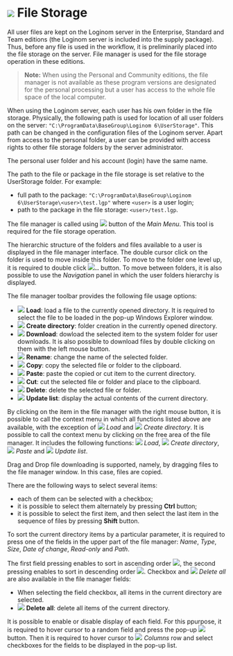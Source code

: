 # ![](./images/icons/system_object_18/filestorage_default.svg) File Storage

All user files are kept on the Loginom server in the Enterprise, Standard and Team editions (the Loginom server is included into the supply package). Thus, before any file is used in the workflow, it is preliminarily placed into the file storage on the server. File manager is used for the file storage operation in these editions.

> **Note:** When using the Personal and Community editions, the file manager is not available as these program versions are designated for the personal processing but a user has access to the whole file space of the local computer.

When using the Loginom server, each user has his own folder in the file storage. Physically, the following path is used for location of all user folders on the server: `"C:\ProgramData\BaseGroup\Loginom 6\UserStorage"`. This path can be changed in the configuration files of the Loginom server. Apart from access to the personal folder, a user can be provided with access rights to other file storage folders by the server administrator.

The personal user folder and his account (login) have the same name.

The path to the file or package in the file storage is set relative to the UserStorage folder. For example:

* full path to the package: `"C:\ProgramData\BaseGroup\Loginom 6\UserStorage\<user>\test.lgp"` where `<user>` is a user login;
* path to the package in the file storage: `<user>/test.lgp`.

The file manager is called using ![](./images/icons/system_toolbar_48x48/filestorage_default.svg) button of the *Main Menu*. This tool is required for the file storage operation.

The hierarchic structure of the folders and files available to a user is displayed in the file manager interface. The double cursor click on the folder is used to move inside this folder. To move to the folder one level up, it is required to double click ![](./images/icons/main-menu/open-folder_default.svg)**..** button. To move between folders, it is also possible to use the *Navigation* panel in which the user folders hierarchy is displayed.

The file manager toolbar provides the following file usage options:

* ![](./images/icons/toolbar-controls/publish_default.svg) **Load**: load a file to the currently opened directory. It is required to select the file to be loaded in the pop-up Windows Explorer window. 
* ![](./images/icons/toolbar-controls/add-folder_default.svg) **Create directory**: folder creation in the currently opened directory.
* ![](./images/icons/toolbar-controls/download_default.svg) **Download**: dowload the selected item to the system folder for user downloads. It is also possible to download files by double clicking on them with the left mouse button.
* ![](./images/icons/toolbar-controls/rename_default.svg) **Rename**: change the name of the selected folder.
* ![](./images/icons/toolbar-controls/copy_default.svg) **Copy**: copy the selected file or folder to the clipboard.
* ![](./images/icons/toolbar-controls/paste_default.svg) **Paste**: paste the copied or cut item to the current directory.
* ![](./images/icons/toolbar-controls/cut_default.svg) **Cut**: cut the selected file or folder and place to the clipboard.
* ![](./images/icons/toolbar-controls/delete_default.svg) **Delete**: delete the selected file or folder.
* ![](./images/icons/toolbar-controls/refresh_default.svg) **Update list**: display the actual contents of the current directory.

By clicking on the item in the file manager with the right mouse button, it is possible to call the context menu in which all functions listed above are available, with the exception of ![](./images/icons/toolbar-controls/download_default.svg) *Load* and ![](./images/icons/toolbar-controls/add-folder_default.svg) *Create directory*. It is possible to call the context menu by clicking on the free area of the file manager. It includes the following functions: ![](./images/icons/toolbar-controls/download_default.svg) *Load*, ![](./images/icons/toolbar-controls/add-folder_default.svg) *Create directory*, ![](./images/icons/toolbar-controls/paste_default.svg) *Paste* and ![](./images/icons/toolbar-controls/refresh_default.svg) *Update list*.

Drag and Drop file downloading is supported, namely, by dragging files to the file manager window. In this case, files are copied.

There are the following ways to select several items:

* each of them can be selected with a checkbox;
* it is possible to select them alternately by pressing **Ctrl** button;
* it is possible to select the first item, and then select the last item in the sequence of files by pressing **Shift** button.

To sort the current directory items by a particular parameter, it is required to press one of the fields in the upper part of the file manager: *Name*, *Type*, *Size*, *Date of change*, *Read-only* and *Path*.

The first field pressing enables to sort in ascending order ![](./images/icons/toolbar-controls/low-to-hight_default.svg), the second pressing enables to sort in descending order ![](./images/icons/toolbar-controls/hight-to-low_default.svg). Checkbox and ![](./images/icons/toolbar-controls/delete-all_default.svg) *Delete all* are also available in the file manager fields:

* When selecting the field checkbox, all items in the current directory are selected.
* ![](./images/icons/toolbar-controls/delete-all_default.svg) **Delete all**: delete all items of the current directory.

It is possible to enable or disable display of each field. For this ppurpose, it is required to hover cursor to a random field and press the pop-up ![](./images/icons/toolbar-controls/down_default.svg) button. Then it is required to hover cursor to ![](./images/icons/grid/columns.svg) *Columns* row and select checkboxes for the fields to be displayed in the pop-up list.